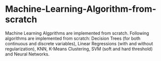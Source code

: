 # Machine-Learning-Algorithm-from-scratch
Machine Learning Algprithms are implemented from scratch. Following algorithms are implemented from scratch:
Decision Trees (for both continuous and discrete variables), Linear Regressions (with and without regularization), KNN, K-Means Clustering, SVM (soft and hard threshold) and Neural Networks. 
